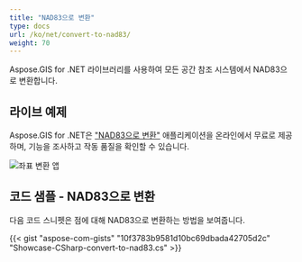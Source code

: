 ```yaml
---
title: "NAD83으로 변환"
type: docs
url: /ko/net/convert-to-nad83/
weight: 70
---
```


Aspose.GIS for .NET 라이브러리를 사용하여 모든 공간 참조 시스템에서 NAD83으로 변환합니다.

## **라이브 예제**

Aspose.GIS for .NET은 ["NAD83으로 변환"](https://products.aspose.app/gis/transformation/convert-to-nad83) 애플리케이션을 온라인에서 무료로 제공하며, 기능을 조사하고 작동 품질을 확인할 수 있습니다.

![좌표 변환 앱](transform-coordinates.png)

## **코드 샘플 - NAD83으로 변환**

다음 코드 스니펫은 점에 대해 NAD83으로 변환하는 방법을 보여줍니다.

{{< gist "aspose-com-gists" "10f3783b9581d10bc69dbada42705d2c" "Showcase-CSharp-convert-to-nad83.cs" >}}
